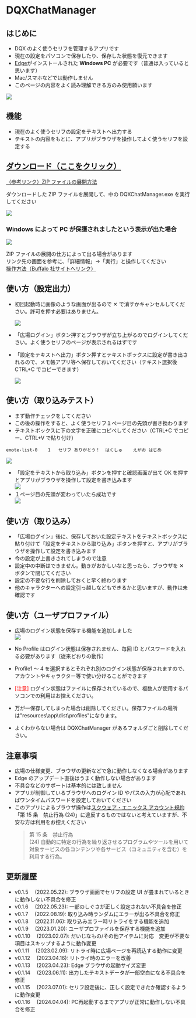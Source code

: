 # DQXChatManager

## はじめに

-   DQX のよく使うセリフを管理するアプリです
-   現在の設定をパソコンで保存したり、保存した状態を復元できます
-   [Edge](https://www.microsoft.com/ja-jp/edge)がインストールされた **Windows PC** が必要です（普通は入っていると思います）
-   Mac/スマホなどでは動作しません
-   このページの内容をよく読み理解できる方のみ使用願います

![](./media/screen01.png)

## 機能

-   現在のよく使うセリフの設定をテキストへ出力する
-   テキストの内容をもとに、アプリがブラウザを操作してよく使うセリフを設定する

## [ダウンロード（ここをクリック）](https://github.com/tubame0505/DQXChatManager/releases/download/v0.1.16/DQXChatManager-win32-x64.zip)

[（参考リンク）ZIP ファイルの展開方法](https://www.yurikago.net/yurietax/unzip_vista7.html)

ダウンロードした ZIP ファイルを展開して、中の DQXChatManager.exe を実行してください

![](./media/screen14.png)

### Windows によって PC が保護されましたという表示が出た場合

![](./media/screen15.png)

ZIP ファイルの展開の仕方によって出る場合があります  
リンク先の画面を参考に、「詳細情報」→「実行」と操作してください  
[操作方法（Buffalo 社サイトへリンク）](https://www.buffalo.jp/support/faq/detail/124145337.html)

## 使い方（設定出力）

-   初回起動時に画像のような画面が出るので ✕ で消すかキャンセルしてください。許可を押す必要はありません。

    ![](./media/screen05.png)

-   「広場ログイン」ボタン押すとブラウザが立ち上がるのでログインしてください。よく使うセリフのページが表示されるはずです
-   「設定をテキストへ出力」ボタン押すとテキストボックスに設定が書き出されるので、メモ帳アプリ等へ保存しておいてください（テキスト選択後 CTRL+C でコピーできます）

    ![](./media/screen17.png)

## 使い方（取り込みテスト）

-   まず動作チェックをしてください
-   この後の操作をすると、よく使うセリフ１ページ目の先頭が書き換わります
-   テキストボックスに下の文字を正確にコピペしてください（CTRL+C でコピー、CTRL+V で貼り付け）

```
emote-list-0	1	セリフ	ありがとう！	はくしゅ	えがお	はじめ
```

![](./media/screen02.png)

-   「設定をテキストから取り込み」ボタンを押すと確認画面が出て OK を押すとアプリがブラウザを操作して設定を書き込みます  
    ![](./media/screen03.png)
-   １ページ目の先頭が変わっていたら成功です  
    ![](./media/screen04.png)

## 使い方（取り込み）

-   「広場ログイン」後に、保存しておいた設定テキストをテキストボックスに貼り付けて「設定をテキストから取り込み」ボタンを押すと、アプリがブラウザを操作して設定を書き込みます
-   今の設定が上書きされてしまうので注意
-   設定中の中断はできません。動きがおかしいなと思ったら、ブラウザを ✕ ボタンで閉じてください
-   設定の不要な行を削除しておくと早く終わります
-   他のキャラクターへの設定引っ越しなどもできるかと思いますが、動作は未確認です

## 使い方（ユーザプロファイル）

-   広場のログイン状態を保存する機能を追加しました  
    ![](./media/screen16.png)

-   No Profile はログイン状態は保存されません、毎回 ID とパスワードを入れる必要があります（従来どおりの動作）
-   Profile1 ～ 4 を選択するとそれぞれ別のログイン状態が保存されますので、アカウントやキャラクター等で使い分けることができます
-   <span style="color: red; ">[注意]</span> ログイン状態はファイルに保存されているので、複数人が使用するパソコンでの利用はお控えください。
-   万が一保存してしまった場合は削除してください。保存ファイルの場所は"resources\app\dist\profiles"になります。
-   よくわからない場合は DQXChatManager があるフォルダごと削除してください。

## 注意事項

-   広場の仕様変更、ブラウザの更新などで急に動作しなくなる場合があります
-   Edge のアップデート直後はうまく動作しない場合があります
-   不具合などのサポートは基本的には致しません
-   アプリが制御しているブラウザへのログイン ID やパスの入力が心配であればワンタイムパスワードを設定しておいてください
-   このアプリによるブラウザ操作は[スクウェア・エニックス アカウント規約](https://support.jp.square-enix.com/rule.php?id=450&la=0&tag=sqexaccount)「第 15 条　禁止行為 (24)」に違反するものではないと考えていますが、不安な方は利用をお控えください
    > 第 15 条　禁止行為  
    > (24) 自動的に特定の行為を繰り返させるプログラムやツールを用いて対象サービスの各コンテンツや各サービス（コミュニティを含む）を利用する行為。

## 更新履歴

-   v0.1.5 　(2022.05.22): ブラウザ画面でセリフの設定 UI が畳まれているときに動作しない不具合を修正
-   v0.1.6 　(2022.05.23): 一部のしぐさが正しく設定されない不具合を修正
-   v0.1.7 　(2022.08.19): 取り込み時ランダムにエラーが出る不具合を修正
-   v0.1.8 　(2022.11.06): 取り込みエラー時リトライをする機能を追加
-   v0.1.9 　(2023.01.20): ユーザプロファイルを保存する機能を追加
-   v0.1.10 　(2023.02.07): だいじなもの/その他アイテムに対応　変更が不要な項目はスキップするように動作変更
-   v0.1.11 　(2023.02.09): リトライ時に広場ページを再読込する動作に変更
-   v0.1.12 　(2023.04.16): リトライ時のエラーを改善
-   v0.1.13 　(2023.04.23): Edge ブラウザの起動サイズ変更
-   v0.1.14 　(2023.06.11): 出力したテキストデータが一部空白になる不具合を修正
-   v0.1.15 　(2023.07.01): セリフ設定後に、正しく設定できたか確認するように動作変更
-   v0.1.16 　(2024.04.04): PC再起動するまでアプリが正常に動作しない不具合を修正
